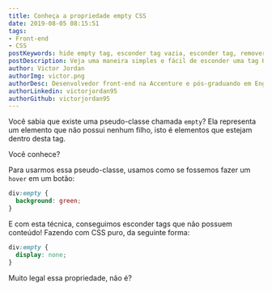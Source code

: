 ```yaml
---
title: Conheça a propriedade empty CSS
date: 2019-08-05 08:15:51
tags: 
- Front-end
- CSS
postKeywords: hide empty tag, esconder tag vazia, esconder tag, remover tag vazia, empty css, como funciona empty css, hide content empty css
postDescription: Veja uma maneira simples e fácil de esconder uma tag HTML que esteja vazia do seu navegador, apenas com CSS!
author: Victor Jordan
authorImg: victor.png
authorDesc: Desenvolvedor front-end na Accenture e pós-graduando em Engenharia de Software pela PUC-MG e formado em Banco de Dados pela Fatec, apaixonado por usabilidade, performance e UX!
authorLinkedin: victorjordan95
authorGithub: victorjordan95
---
```


Você sabia que existe uma pseudo-classe chamada `empty`?
Ela representa um elemento que não possui nenhum filho, isto é
elementos que estejam dentro desta tag.

Você conhece?

<!-- more -->

Para usarmos essa pseudo-classe, usamos como se fossemos
fazer um `hover` em um botão:

```css
div:empty {
  background: green;
}
```

E com esta técnica, conseguimos esconder tags que não possuem conteúdo!
Fazendo com CSS puro, da seguinte forma:

```css
div:empty {
  display: none;
}
```

Muito legal essa propriedade, não é?

